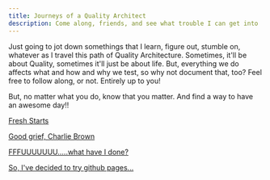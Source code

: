 ```yaml
---
title: Journeys of a Quality Architect
description: Come along, friends, and see what trouble I can get into
---
```

Just going to jot down somethings that I learn, figure out, stumble on, whatever as I travel this path of Quality Architecture.  Sometimes, it'll be about Quality, sometimes it'll just be about life.  But, everything we do affects what and how and why we test, so why not document that, too?  Feel free to follow along, or not.  Entirely up to you!

But, no matter what you do, know that you matter.  And find a way to have an awesome day!!



[Fresh Starts](./_posts/2023-04-14-newStart.md)

[Good grief, Charlie Brown](./_posts/2023-01-19-newPost.md)

[FFFUUUUUUU.....what have I done?](./_posts/2023-01-18-anotherBlog.md)

[So, I've decided to try github pages...](./_posts/2023-01-17-newBlog.md)